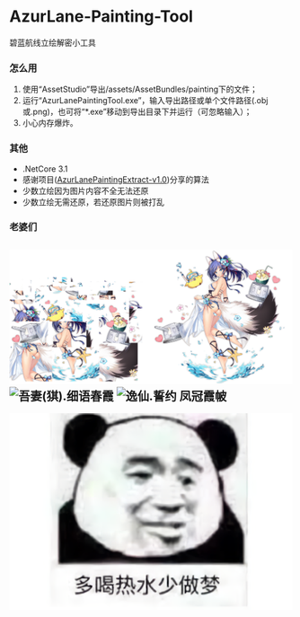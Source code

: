 # AzurLane-Painting-Tool
碧蓝航线立绘解密小工具

### 怎么用
1. 使用“AssetStudio”导出/assets/AssetBundles/painting下的文件；
2. 运行“AzurLanePaintingTool.exe”，输入导出路径或单个文件路径(.obj或.png)，也可将“*.exe”移动到导出目录下并运行（可忽略输入）；
3. 小心内存爆炸。

### 其他
- .NetCore 3.1
- 感谢项目([AzurLanePaintingExtract-v1.0](https://github.com/azurlane-doujin/AzurLanePaintingExtract-v1.0))分享的算法
- 少数立绘因为图片内容不全无法还原
- 少数立绘无需还原，若还原图片则被打乱

### 老婆们
![神通(貎).军师大人](assets/神通(貎).军师大人.png)
![吾妻(猉).细语春霞](assets/吾妻(猉).细语春霞.png)
![逸仙.誓约 凤冠霞帔](assets/逸仙.誓约%20凤冠霞帔.png)
---
![多喝热水少做梦](assets/多喝热水少做梦.png)